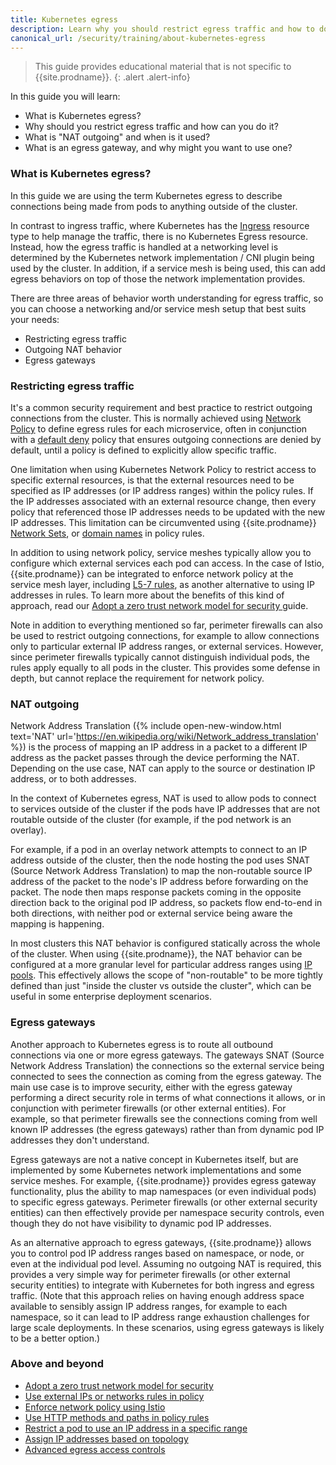 ```yaml
---
title: Kubernetes egress
description: Learn why you should restrict egress traffic and how to do it.
canonical_url: /security/training/about-kubernetes-egress
---
```


> <span class="glyphicon glyphicon-info-sign"></span> This guide provides educational material that is not specific to {{site.prodname}}.
{: .alert .alert-info}

In this guide you will learn:
- What is Kubernetes egress?
- Why should you restrict egress traffic and how can you do it?
- What is "NAT outgoing" and when is it used?
- What is an egress gateway, and why might you want to use one?

### What is Kubernetes egress?

In this guide we are using the term Kubernetes egress to describe connections being made from pods to anything outside of the cluster.

In contrast to ingress traffic, where Kubernetes has the [Ingress]({{site.baseurl}}/about/about-kubernetes-ingress)
resource type to help manage the traffic, there is no Kubernetes Egress resource. Instead, how the egress traffic is
handled at a networking level is determined by the Kubernetes network implementation / CNI plugin being used by the
cluster. In addition, if a service mesh is being used, this can add egress behaviors on top of those the
network implementation provides.

There are three areas of behavior worth understanding for egress traffic, so you can choose a networking and/or service
mesh setup that best suits your needs:
- Restricting egress traffic
- Outgoing NAT behavior
- Egress gateways

### Restricting egress traffic

It's a common security requirement and best practice to restrict outgoing connections from the cluster. This is normally
achieved using [Network Policy]({{site.baseurl}}/about/about-network-policy) to define egress rules for each
microservice, often in conjunction with a [default deny]({{site.baseurl}}/about/about-network-policy#default-deny)
policy that ensures outgoing connections are denied by default, until a policy is defined to explicitly allow specific
traffic.

One limitation when using Kubernetes Network Policy to restrict access to specific external resources, is that the external
resources need to be specified as IP addresses (or IP address ranges) within the policy rules. If the IP addresses
associated with an external resource change, then every policy that referenced those IP addresses needs to be updated with
the new IP addresses. This limitation can be circumvented using {{site.prodname}} [Network
Sets]({{site.baseurl}}/security/external-ips-policy), or [domain
names]({{site.baseurl}}/security/calico-enterprise/egress-access-controls) in policy rules.

In addition to using network policy, service meshes typically allow you to configure which external services each pod
can access. In the case of Istio, {{site.prodname}} can be integrated to enforce network policy at the service mesh
layer, including [L5-7 rules]({{site.baseurl}}/security/http-methods), as another alternative to using IP addresses in rules. To
learn more about the benefits of this kind of approach, read our [Adopt a zero trust network model for security
]({{site.baseurl}}/security/adopt-zero-trust) guide.

Note in addition to everything mentioned so far, perimeter firewalls can also be used to restrict outgoing connections,
for example to allow connections only to particular external IP address ranges, or external services. However, since
perimeter firewalls typically cannot distinguish individual pods, the rules apply equally to all pods in the cluster.
This provides some defense in depth, but cannot replace the requirement for network policy.

### NAT outgoing

Network Address Translation ({% include open-new-window.html text='NAT'
url='https://en.wikipedia.org/wiki/Network_address_translation' %}) is the process of mapping an IP address in a packet
to a different IP address as the packet passes through the device performing the NAT. Depending on the use case, NAT can
apply to the source or destination IP address, or to both addresses.

In the context of Kubernetes egress, NAT is used to allow pods to connect to services outside of the cluster if the pods
have IP addresses that are not routable outside of the cluster (for example, if the pod network is an overlay).

For example, if a pod in an overlay network attempts to connect to an IP address outside of the cluster, then the
node hosting the pod uses SNAT (Source Network Address Translation) to map the non-routable source IP address of the
packet to the node's IP address before forwarding on the packet.  The node then maps response packets coming in the
opposite direction back to the original pod IP address, so packets flow end-to-end in both directions, with neither
pod or external service being aware the mapping is happening.

In most clusters this NAT behavior is configured statically across the whole of the cluster. When using
{{site.prodname}}, the NAT behavior can be configured at a more granular level for particular address ranges using [IP
pools]({{site.baseurl}}/reference/resources/ippool). This effectively allows the scope of "non-routable" to be more
tightly defined than just "inside the cluster vs outside the cluster", which can be useful in some enterprise deployment
scenarios.

### Egress gateways

Another approach to Kubernetes egress is to route all outbound connections via one or more egress gateways. The gateways
SNAT (Source Network Address Translation) the connections so the external service being connected to sees the connection
as coming from the egress gateway. The main use case is to improve security, either with the egress gateway performing a
direct security role in terms of what connections it allows, or in conjunction with perimeter firewalls (or other
external entities). For example, so that perimeter firewalls see the connections coming from well known IP
addresses (the egress gateways) rather than from dynamic pod IP addresses they don't understand.

Egress gateways are not a native concept in Kubernetes itself, but are implemented by some Kubernetes network
implementations and some service meshes. For example, {{site.prodname}} provides egress gateway functionality, plus the
ability to map namespaces (or even individual pods) to specific egress gateways. Perimeter firewalls (or other external
security entities) can then effectively provide per namespace security controls, even though they do not have visibility
to dynamic pod IP addresses.

As an alternative approach to egress gateways, {{site.prodname}} allows you to control pod IP address ranges based on
namespace, or node, or even at the individual pod level. Assuming no outgoing NAT is required, this provides a very
simple way for perimeter firewalls (or other external security entities) to integrate with Kubernetes for both ingress
and egress traffic. (Note that this approach relies on having enough address space available to sensibly assign IP
address ranges, for example to each namespace, so it can lead to IP address range exhaustion challenges for large scale
deployments. In these scenarios, using egress gateways is likely to be a better option.)

### Above and beyond

- [Adopt a zero trust network model for security]({{site.baseurl}}/security/adopt-zero-trust)
- [Use external IPs or networks rules in policy]({{site.baseurl}}/security/external-ips-policy)
- [Enforce network policy using Istio]({{site.baseurl}}/security/app-layer-policy)
- [Use HTTP methods and paths in policy rules]({{site.baseurl}}/security/http-methods)
- [Restrict a pod to use an IP address in a specific range]({{site.baseurl}}/networking/legacy-firewalls)
- [Assign IP addresses based on topology]({{site.baseurl}}/networking/assign-ip-addresses-topology)
- [Advanced egress access controls]({{site.baseurl}}/networking/egress-gateway)
